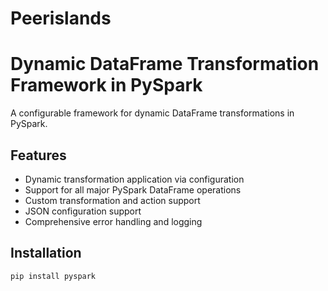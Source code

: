 # Peerislands
# Dynamic DataFrame Transformation Framework in PySpark

A configurable framework for dynamic DataFrame transformations in PySpark.

## Features

- Dynamic transformation application via configuration
- Support for all major PySpark DataFrame operations
- Custom transformation and action support
- JSON configuration support
- Comprehensive error handling and logging

## Installation

```bash
pip install pyspark
